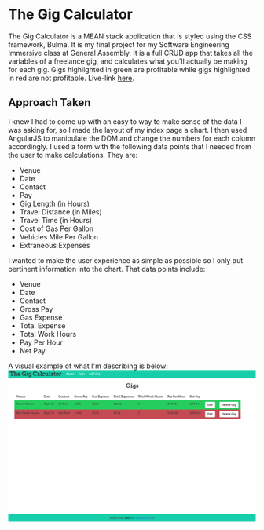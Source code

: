 # The Gig Calculator

The Gig Calculator is a MEAN stack application that is styled using the CSS framework, Bulma. It is my final project for my Software Engineering Immersive class at General Assembly. It is a full CRUD app that takes all the variables of a freelance gig, and calculates what you'll actually be making for each gig. Gigs highlighted in green are profitable while gigs highlighted in red are not profitable. Live-link [here](https://gigkeeper.herokuapp.com/).

## Approach Taken

I knew I had to come up with an easy to way to make sense of the data I was asking for, so I made the layout of my index page a chart. I then used AngularJS to manipulate the DOM and change the numbers for each column accordingly. I used a form with the following data points that I needed from the user to make calculations. They are:

* Venue
* Date
* Contact
* Pay
* Gig Length (in Hours)
* Travel Distance (in Miles)
* Travel Time (in Hours)
* Cost of Gas Per Gallon
* Vehicles Mile Per Gallon
* Extraneous Expenses

I wanted to make the user experience as simple as possible so I only put pertinent information into the chart. That data points include:

* Venue
* Date
* Contact
* Gross Pay
* Gas Expense
* Total Expense
* Total Work Hours
* Pay Per Hour
* Net Pay

A visual example of what I'm describing is below:
![Gig Calculator Chart](gigcalculator.png)
